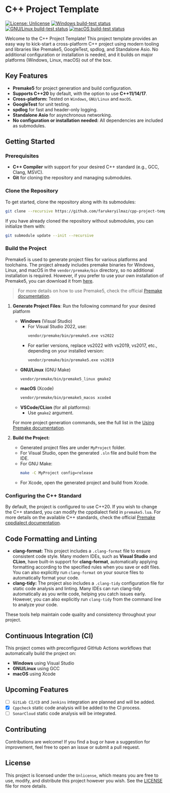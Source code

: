 # C++ Project Template

[![License: Unlicense](https://img.shields.io/badge/license-Unlicense-blue.svg)](https://github.com/farukeryilmaz/cpp-project-template/blob/main/LICENSE)
[![Windows build-test status](https://github.com/farukeryilmaz/cpp-project-template/actions/workflows/ci_windows.yml/badge.svg)](https://github.com/farukeryilmaz/cpp-project-template/actions/workflows/ci_windows.yml)
[![GNU/Linux build-test status](https://github.com/farukeryilmaz/cpp-project-template/actions/workflows/ci_gnu_linux.yml/badge.svg)](https://github.com/farukeryilmaz/cpp-project-template/actions/workflows/ci_gnu_linux.yml)
[![macOS build-test status](https://github.com/farukeryilmaz/cpp-project-template/actions/workflows/ci_macos.yml/badge.svg)](https://github.com/farukeryilmaz/cpp-project-template/actions/workflows/ci_macos.yml)

Welcome to the C++ Project Template! This project template provides an easy way to kick-start a cross-platform C++ project using modern tooling and libraries like Premake5, GoogleTest, spdlog, and Standalone Asio. No additional configuration or installation is needed, and it builds on major platforms (Windows, Linux, macOS) out of the box.

## Key Features
- **Premake5** for project generation and build configuration.
- **Supports C++20** by default, with the option to use **C++11/14/17**.
- **Cross-platform:** Tested on `Windows`, `GNU/Linux` and `macOS`.
- **GoogleTest** for unit testing.
- **spdlog** for fast and header-only logging.
- **Standalone Asio** for asynchronous networking.
- **No configuration or installation needed:** All dependencies are included as submodules.

## Getting Started
### Prerequisites
- **C++ Compiler** with support for your desired C++ standard (e.g., GCC, Clang, MSVC).
- **Git** for cloning the repository and managing submodules.

### Clone the Repository
To get started, clone the repository along with its submodules:  
```bash
git clone --recursive https://github.com/farukeryilmaz/cpp-project-template.git
```

If you have already cloned the repository without submodules, you can initialize them with:
```bash
git submodule update --init --recursive
```

### Build the Project
Premake5 is used to generate project files for various platforms and toolchains. The project already includes premake binaries for Windows, Linux, and macOS in the `vendor/premake/bin` directory, so no additional installation is required. However, if you prefer to use your own installation of Premake5, you can download it from [here](https://premake.github.io/download).
> For more details on how to use Premake5, check the official [Premake documentation](https://premake.github.io/docs/).

1. **Generate Project Files**: Run the following command for your desired platform
   - **Windows** (Visual Studio)
     - For Visual Studio 2022, use:
       ```bash
       vendor/premake/bin/premake5.exe vs2022
       ```
     - For earlier versions, replace vs2022 with vs2019, vs2017, etc., depending on your installed version:
       ```bash
       vendor/premake/bin/premake5.exe vs2019
       ```
   - **GNU/Linux** (GNU Make)
     ```bash
     vendor/premake/bin/premake5_linux gmake2
     ```
   - **macOS** (Xcode) 
     ```bash
     vendor/premake/bin/premake5_macos xcode4
     ```
   - **VSCode/CLion** (for all platforms):
     - Use `gmake2` argument.  

   For more project generation commands, see the full list in the [Using Premake documentation](https://premake.github.io/docs/Using-Premake/).  
2. **Build the Project:**
   - Generated project files are under `MyProject` folder.
   - For Visual Studio, open the generated `.sln` file and build from the IDE.
   - For GNU Make:
     ```bash
     make -C MyProject config=release
     ```
   - For Xcode, open the generated project and build from Xcode.

### Configuring the C++ Standard
By default, the project is configured to use C++20. If you wish to change the C++ standard, you can modify the cppdialect field in `premake5.lua`.
For more details on the available C++ standards, check the official [Premake cppdialect documentation](https://premake.github.io/docs/cppdialect/).

## Code Formatting and Linting
- **clang-format:** This project includes a `.clang-format` file to ensure consistent code style. Many modern IDEs, such as **Visual Studio** and **CLion**, have built-in support for **clang-format**, automatically applying formatting according to the specified rules when you save or edit files. You can also explicitly run `clang-format` on your source files to automatically format your code.
- **clang-tidy:** The project also includes a `.clang-tidy` configuration file for static code analysis and linting. Many IDEs can run clang-tidy automatically as you write code, helping you catch issues early. However, you can also explicitly run `clang-tidy` from the command line to analyze your code.

These tools help maintain code quality and consistency throughout your project.

## Continuous Integration (CI)
This project comes with preconfigured GitHub Actions workflows that automatically build the project on:
- **Windows** using Visual Studio
- **GNU/Linux** using GCC
- **macOS** using Xcode

## Upcoming Features
- [ ] `GitLab CI/CD` and `Jenkins` integration are planned and will be added.
- [x] `Cppcheck` static code analysis will be added to the CI process.
- [ ] `SonarCloud` static code analysis will be integrated.

## Contributing
Contributions are welcome! If you find a bug or have a suggestion for improvement, feel free to open an issue or submit a pull request.

## License
This project is licensed under the `Unlicense`, which means you are free to use, modify, and distribute this project however you wish. See the [LICENSE](https://github.com/farukeryilmaz/cpp-project-template/blob/main/LICENSE) file for more details.
